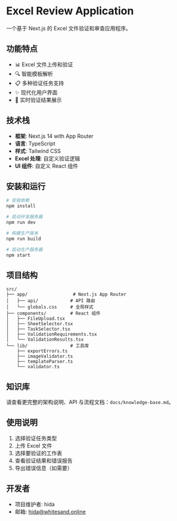 # Excel Review Application

一个基于 Next.js 的 Excel 文件验证和审查应用程序。

## 功能特点

- 📊 Excel 文件上传和验证
- 🔍 智能模板解析
- 📋 多种验证任务支持
- ✨ 现代化用户界面
- 🚀 实时验证结果展示

## 技术栈

- **框架**: Next.js 14 with App Router
- **语言**: TypeScript
- **样式**: Tailwind CSS
- **Excel 处理**: 自定义验证逻辑
- **UI 组件**: 自定义 React 组件

## 安装和运行

```bash
# 安装依赖
npm install

# 启动开发服务器
npm run dev

# 构建生产版本
npm run build

# 启动生产服务器
npm start
```

## 项目结构

```
src/
├── app/                 # Next.js App Router
│   ├── api/            # API 路由
│   └── globals.css     # 全局样式
├── components/         # React 组件
│   ├── FileUpload.tsx
│   ├── SheetSelector.tsx
│   ├── TaskSelector.tsx
│   ├── ValidationRequirements.tsx
│   └── ValidationResults.tsx
└── lib/                # 工具库
    ├── exportErrors.ts
    ├── imageValidator.ts
    ├── templateParser.ts
    └── validator.ts
```

## 知识库

请查看更完整的架构说明、API 与流程文档：`docs/knowledge-base.md`。

## 使用说明

1. 选择验证任务类型
2. 上传 Excel 文件
3. 选择要验证的工作表
4. 查看验证结果和错误报告
5. 导出错误信息（如需要）

## 开发者

- 项目维护者: hida
- 邮箱: hida@whitesand.online
